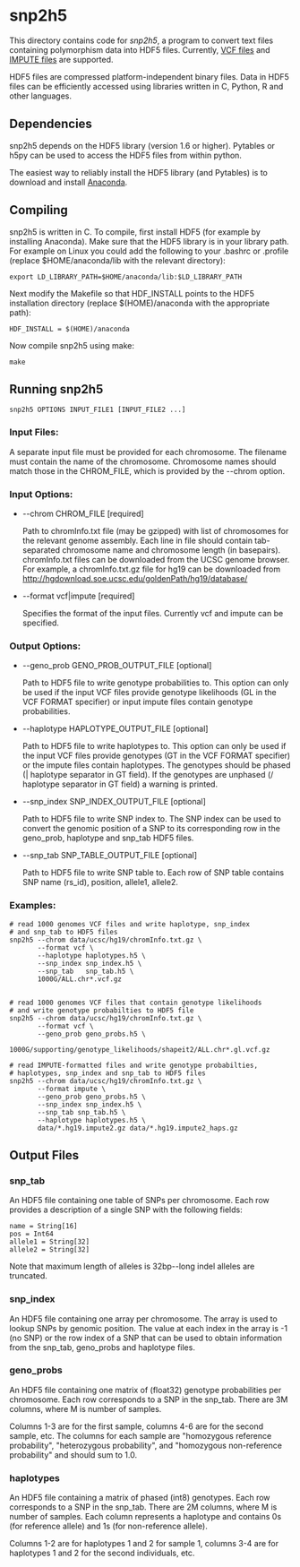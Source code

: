 snp2h5
======
This directory contains code for *snp2h5*, a program to convert
text files containing polymorphism data into HDF5 files. Currently,
[VCF files](http://faculty.washington.edu/browning/beagle/intro-to-vcf.html) and
[IMPUTE files](http://www.stats.ox.ac.uk/~marchini/software/gwas/file_format.html)
are supported.

HDF5 files are compressed platform-independent binary files. Data in
HDF5 files can be efficiently accessed using libraries written in C,
Python, R and other languages.


## Dependencies
snp2h5 depends on the HDF5 library (version 1.6 or higher). Pytables
or h5py can be used to access the HDF5 files from within python.

The easiest way to reliably install the HDF5 library (and Pytables) is 
to download and install [Anaconda](http://continuum.io/downloads).


## Compiling
snp2h5 is written in C. To compile, first install HDF5 (for example by installing
Anaconda). Make sure that the HDF5 library is in your library path. For example 
on Linux you could add the following to your .bashrc or .profile (replace
$HOME/anaconda/lib with the relevant directory):

    export LD_LIBRARY_PATH=$HOME/anaconda/lib:$LD_LIBRARY_PATH
       
Next modify the Makefile so that HDF_INSTALL points to the
HDF5 installation directory (replace $(HOME)/anaconda with the
appropriate path):

    HDF_INSTALL = $(HOME)/anaconda

Now compile snp2h5 using make:

    make

## Running snp2h5

    snp2h5 OPTIONS INPUT_FILE1 [INPUT_FILE2 ...]

### Input Files:
A separate input file must be provided for each chromosome. The
filename must contain the name of the chromosome. Chromosome names
should match those in the CHROM_FILE, which is provided by the --chrom option.

### Input Options:
* --chrom CHROM_FILE [required]

     Path to chromInfo.txt file (may be gzipped) with list of chromosomes
     for the relevant genome assembly. Each line in file should
     contain tab-separated chromosome name and chromosome length (in
     basepairs). chromInfo.txt files can be downloaded from the UCSC
     genome browser. For example, a chromInfo.txt.gz file for hg19 can
     be downloaded from
     http://hgdownload.soe.ucsc.edu/goldenPath/hg19/database/

* --format vcf|impute [required]

     Specifies the format of the input files. Currently vcf and impute
     can be specified.


### Output Options:
*  --geno_prob GENO_PROB_OUTPUT_FILE [optional]
    
     Path to HDF5 file to write genotype probabilities to.  This option can
     only be used if the input VCF files provide genotype likelihoods
     (GL in the VCF FORMAT specifier) or input impute files contain
	 genotype probabilities.

*  --haplotype HAPLOTYPE_OUTPUT_FILE [optional]

     Path to HDF5 file to write haplotypes to.  This option can only be
     used if the input VCF files provide genotypes (GT in the VCF
     FORMAT specifier) or the impute files contain haplotypes. The
     genotypes should be phased (| haplotype separator in GT
     field). If the genotypes are unphased (/ haplotype separator
	 in GT field)  a warning is printed.

*  --snp_index SNP_INDEX_OUTPUT_FILE [optional]

     Path to HDF5 file to write SNP index to. The SNP index can
     be used to convert the genomic position of a SNP to its
     corresponding row in the geno_prob, haplotype and snp_tab
     HDF5 files.

*  --snp_tab SNP_TABLE_OUTPUT_FILE [optional]

     Path to HDF5 file to write SNP table to. Each row of SNP
     table contains SNP name (rs_id), position, allele1, allele2.

### Examples:

    # read 1000 genomes VCF files and write haplotype, snp_index
    # and snp_tab to HDF5 files
    snp2h5 --chrom data/ucsc/hg19/chromInfo.txt.gz \
	       --format vcf \
           --haplotype haplotypes.h5 \
           --snp_index snp_index.h5 \
           --snp_tab   snp_tab.h5 \
           1000G/ALL.chr*.vcf.gz


    # read 1000 genomes VCF files that contain genotype likelihoods
    # and write genotype probabilties to HDF5 file
    snp2h5 --chrom data/ucsc/hg19/chromInfo.txt.gz \
	       --format vcf \
           --geno_prob geno_probs.h5 \
           1000G/supporting/genotype_likelihoods/shapeit2/ALL.chr*.gl.vcf.gz

    # read IMPUTE-formatted files and write genotype probabilties,
	# haplotypes, snp_index and snp_tab to HDF5 files
    snp2h5 --chrom data/ucsc/hg19/chromInfo.txt.gz \
	       --format impute \
           --geno_prob geno_probs.h5 \
		   --snp_index snp_index.h5 \
		   --snp_tab snp_tab.h5 \
		   --haplotype haplotypes.h5 \
           data/*.hg19.impute2.gz data/*.hg19.impute2_haps.gz



## Output Files

### snp_tab
An HDF5 file containing one table of SNPs per chromosome.  Each row
provides a description of a single SNP with the following fields:

    name = String[16]
    pos = Int64
    allele1 = String[32]
    allele2 = String[32]

Note that maximum length of alleles is 32bp--long indel alleles are truncated.

### snp_index
An HDF5 file containing one array per chromosome. The array is used to lookup
SNPs by genomic position.  The value at each index in the array is -1 (no
SNP) or the row index of a SNP that can be used to obtain information
from the snp\_tab, geno\_probs and haplotype files.

### geno_probs
An HDF5 file containing one matrix of (float32) genotype probabilities
per chromosome. Each row corresponds to a SNP in the snp_tab.  There
are 3M columns, where M is number of samples.

Columns 1-3 are for the first sample, columns 4-6 are for the second
sample, etc.  The columns for each sample are "homozygous reference
probability", "heterozygous probability", and "homozygous
non-reference probability" and should sum to 1.0.

### haplotypes
An HDF5 file containing a matrix of phased (int8) genotypes. Each row
corresponds to a SNP in the snp_tab.  There are 2M columns, where M is
number of samples. Each column represents a haplotype and contains 0s
(for reference allele) and 1s (for non-reference allele).

Columns 1-2 are for haplotypes 1 and 2 for sample 1, columns 3-4 are
for haplotypes 1 and 2 for the second individuals, etc.



